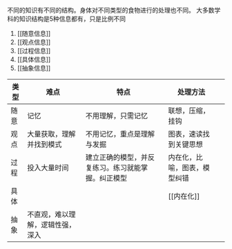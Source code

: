 不同的知识有不同的结构。身体对不同类型的食物进行的处理也不同。
大多数学科的知识结构是5种信息都有，只是比例不同

1. [[随意信息]]
2. [[观点信息]]
3. [[过程信息]]
4. [[具体信息]]
5. [[抽象信息]]

| 类型 | 难点                     | 特点                                               | 处理方法                     |     |
| ---- | ------------------------ | -------------------------------------------------- | ---------------------------- | --- |
| 随意 | 记忆                     | 不用理解，只需记忆                                 | 联想，压缩，挂钩             |     |
| 观点 | 大量获取，理解并找到模式 | 不用记忆，重点是理解与发掘                         | 图表，速读找到关键思想       |     |
| 过程 | 投入大量时间             | 建立正确的模型，并反复练习。练习就能掌握。纠正模型 | 内在化，比喻，图表，模型纠错 |     |
| 具体 |                          |                                                    | [[内在化]]                   |     |
| 抽象 | 不直观，难以理解，逻辑性强，深入                         |                                                    |                              |     |
